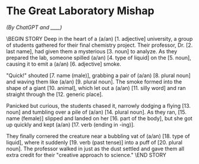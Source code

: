 # The Great Laboratory Mishap
*(By ChatGPT and ____)*

\\BEGIN STORY
Deep in the heart of a (a/an) [1. adjective] university, a group of students gathered for their final chemistry project. Their professor, Dr. [2. last name], had given them a mysterious [3. noun] to analyze. As they prepared the lab, someone spilled (a/an) [4. type of liquid] on the [5. noun], causing it to emit a (a/an) [6. adjective] smoke.

"Quick!" shouted [7. name (male)], grabbing a pair of (a/an) [8. plural noun] and waving them like (a/an) [9. plural noun]. The smoke formed into the shape of a giant [10. animal], which let out a (a/an) [11. silly word] and ran straight through the [12. generic place].

Panicked but curious, the students chased it, narrowly dodging a flying [13. noun] and tumbling over a pile of (a/an) [14. plural noun]. As they ran, [15. name (female)] slipped and landed on her [16. part of the body], but she got up quickly and kept (a/an) [17. verb (ending in -ing)].

They finally cornered the creature near a bubbling vat of (a/an) [18. type of liquid], where it suddenly [19. verb (past tense)] into a puff of [20. plural noun]. The professor walked in just as the dust settled and gave them all extra credit for their "creative approach to science."
\\END STORY
